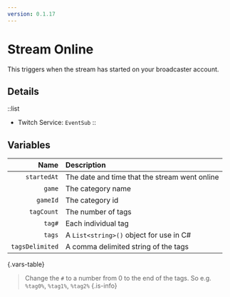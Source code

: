 ```yaml
---
version: 0.1.17
---
```


# Stream Online
This triggers when the stream has started on your broadcaster account.

## Details
::list
- Twitch Service: `EventSub`
::

## Variables
Name | Description
----:|:------------
`startedAt` | The date and time that the stream went online
`game` | The category name
`gameId` | The category id
`tagCount` | The number of tags
`tag#` | Each individual tag
`tags` | A `List<string>()` object for use in C#
`tagsDelimited` | A comma delimited string of the tags
{.vars-table}

> Change the `#` to a number from 0 to the end of the tags. So e.g. `%tag0%`, `%tag1%`, `%tag2%`
{.is-info}